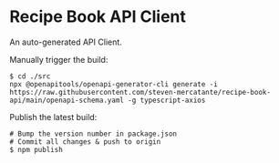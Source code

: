 # Recipe Book API Client
An auto-generated API Client.

Manually trigger the build:
```shell
$ cd ./src
npx @openapitools/openapi-generator-cli generate -i https://raw.githubusercontent.com/steven-mercatante/recipe-book-api/main/openapi-schema.yaml -g typescript-axios
```

Publish the latest build:
```shell
# Bump the version number in package.json
# Commit all changes & push to origin
$ npm publish
```